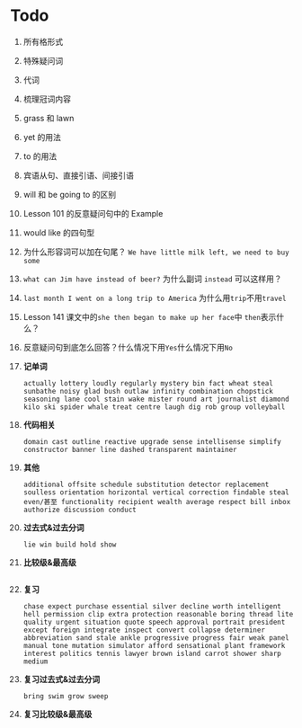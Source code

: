# Todo

1. 所有格形式

2. 特殊疑问词

3. 代词

4. 梳理冠词内容

5. grass 和 lawn

6. yet 的用法

7. to 的用法

8. 宾语从句、直接引语、间接引语

9. will 和 be going to 的区别

10. Lesson 101 的反意疑问句中的 Example

11. would like 的四句型

12. 为什么形容词可以加在句尾？ `We have little milk left, we need to buy some`

13. `what can Jim have instead of beer?` 为什么副词 `instead` 可以这样用？

14. `last month I went on a long trip to America` 为什么用`trip`不用`travel`

15. Lesson 141 课文中的`she then began to make up her face`中 `then`表示什么？

16. 反意疑问句到底怎么回答？什么情况下用`Yes`什么情况下用`No`

17. **记单词**

    ```
    actually lottery loudly regularly mystery bin fact wheat steal sunbathe noisy glad bush outlaw infinity combination chopstick seasoning lane cool stain wake mister round art journalist diamond kilo ski spider whale treat centre laugh dig rob group volleyball
    ```

18. **代码相关**

    ```
    domain cast outline reactive upgrade sense intellisense simplify constructor banner line dashed transparent maintainer
    ```

19. **其他**

    ```
    additional offsite schedule substitution detector replacement soulless orientation horizontal vertical correction findable steal even/甚至 functionality recipient wealth average respect bill inbox authorize discussion conduct
    ```

20. **过去式&过去分词**

    ```
    lie win build hold show
    ```

21. **比较级&最高级**

    ```

    ```

22. **复习**

    ```
    chase expect purchase essential silver decline worth intelligent hell permission clip extra protection reasonable boring thread lite quality urgent situation quote speech approval portrait president except foreign integrate inspect convert collapse determiner  abbreviation sand stale ankle progressive progress fair weak panel manual tone mutation simulator afford sensational plant framework interest politics tennis lawyer brown island carrot shower sharp medium
    ```

23. **复习过去式&过去分词**

    ```
    bring swim grow sweep
    ```

24. **复习比较级&最高级**

    ```

    ```
